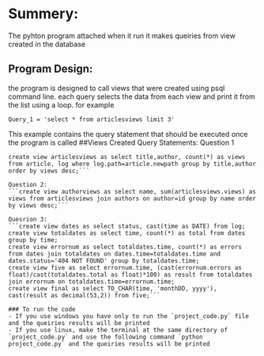 # Summery:
The pyhton program attached when it run it makes queiries from view created in the database
## Program Design:
the program is designed to call views that were created using psql command line.
each query selects the data from each view and print it from the list using a loop.
for example
```
Query_1 = 'select * from articlesviews limit 3'
```
This example contains the query statement that should be executed once the program is called
##Views Created Query Statements:
Question 1
```create view article as select author, title, concat('/article/',slug) as newpath from articles;
create view articlesviews as select title,author, count(*) as views from article, log where log.path=article.newpath group by title,author order by views desc;```

Question 2:
```create view authorviews as select name, sum(articlesviews.views) as views from articlesviews join authors on author=id group by name order by views desc;```

Quesrion 3:
```create view dates as select status, cast(time as DATE) from log;
create view totaldates as select time, count(*) as total from dates group by time;
create view errornum as select totaldates.time, count(*) as errors from dates join totaldates on dates.time=totaldates.time and dates.status='404 NOT FOUND' group by totaldates.time;
create view five as select errornum.time, (cast(errornum.errors as float)/cast(totaldates.total as float)*100) as result from totaldates join errornum on totaldates.time=errornum.time;
create view final as select TO_CHAR(time, 'monthDD, yyyy'), cast(result as decimal(53,2)) from five;```

### To run the code
- If you use windows you have only to run the `project_code.py` file and the queiries results will be printed
- If you use linux, make the terminal at the same directory of `project_code.py` and use the following command `python project_code.py` and the queiries results will be printed
